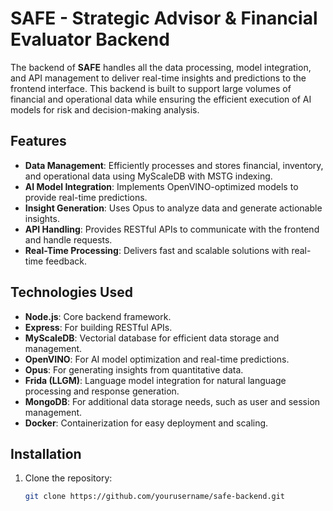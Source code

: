 # SAFE - Strategic Advisor & Financial Evaluator Backend

The backend of **SAFE** handles all the data processing, model integration, and API management to deliver real-time insights and predictions to the frontend interface. This backend is built to support large volumes of financial and operational data while ensuring the efficient execution of AI models for risk and decision-making analysis.

## Features

- **Data Management**: Efficiently processes and stores financial, inventory, and operational data using MyScaleDB with MSTG indexing.
- **AI Model Integration**: Implements OpenVINO-optimized models to provide real-time predictions.
- **Insight Generation**: Uses Opus to analyze data and generate actionable insights.
- **API Handling**: Provides RESTful APIs to communicate with the frontend and handle requests.
- **Real-Time Processing**: Delivers fast and scalable solutions with real-time feedback.

## Technologies Used

- **Node.js**: Core backend framework.
- **Express**: For building RESTful APIs.
- **MyScaleDB**: Vectorial database for efficient data storage and management.
- **OpenVINO**: For AI model optimization and real-time predictions.
- **Opus**: For generating insights from quantitative data.
- **Frida (LLGM)**: Language model integration for natural language processing and response generation.
- **MongoDB**: For additional data storage needs, such as user and session management.
- **Docker**: Containerization for easy deployment and scaling.

## Installation

1. Clone the repository:
   ```bash
   git clone https://github.com/yourusername/safe-backend.git
